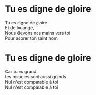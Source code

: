 # Tu es digne de gloire  

Tu es digne de gloire  
Et de louange,  
Nous élevons nos mains vers toi  
Pour adorer ton saint nom    

# Tu es digne de gloire  

Car tu es grand  
tes miracles sont aussi grands  
Nul n'est comparable à toi    
Nul n'est comparable à toi    

